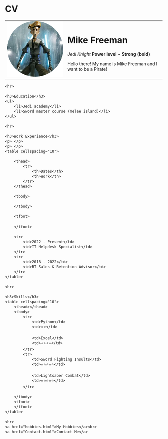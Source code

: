 # CV
<!DOCTYPE html>
<html>

<head>
    <meta charset="UTF-8">
    <title>🧔Mike Freeman's Personal Site</title>
</head>

<body>
    <table cellspacing="20">
        <tr>
            <td><img src="images/Guybrushjedi.png" alt="Guybrush threepwood jedi"></td>
            <td>
                <h1>Mike Freeman</h1>
                <p><em>Jedi Knight</em> <strong>Power level - Strong (bold)</strong></p>
                <p>Hello there! My name is Mike Freeman and I want to be a Pirate!</p>
            </td>
        </tr>
    </table>

    <hr>

    <h3>Education</h3>
    <ul>
        <li>Jedi academy</li>
        <li>Sword master course (melee island)</li>
    </ul>

    <hr>

    <h3>Work Experience</h3>
    <p> </p>
    <p> </p>
    <table cellspacing="10">

        <thead>
            <tr>
                <th>Dates</th>
                <th>Work</th>
            </tr>
        </thead>

        <tbody>

        </tbody>

        <tfoot>

        </tfoot>

        <tr>
            <td>2022 - Present</td>
            <td>IT Helpdesk Specialist</td>
        </tr>
        <tr>
            <td>2018 - 2022</td>
            <td>BT Sales & Retention Advisor</td>
        </tr>
    </table>

    <hr>

    <h3>Skills</h3>
    <table cellspacing="10">
        <thead></thead>
        <tbody>
            <tr>
                <td>Python</td>
                <td>⭐⭐</td>

                <td>Excel</td>
                <td>⭐⭐⭐⭐</td>
            </tr>
            <tr>
                <td>Sword Fighting Insults</td>
                <td>⭐⭐⭐⭐⭐</td>

                <td>Lightsaber Combat</td>
                <td>⭐⭐⭐⭐⭐</td>
            </tr>

        </tbody>
        <tfoot>
        </tfoot>
    </table>

    <hr>
    <a href="hobbies.html">My Hobbies</a><br>
    <a href="Contact.html">Contact Me</a>
</body>

</html>
